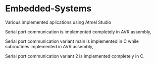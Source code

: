 # Embedded-Systems

Various implemented aplications using Atmel Studio

Serial port communication is implemented completely in AVR assembly,

Serial port communication variant main is implemented in C while subroutines implemented in AVR assembly,

Serial port communication variant 2 is implemented completely in C.
